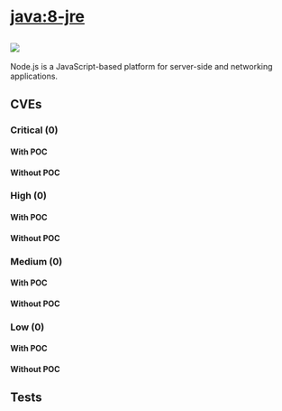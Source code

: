 # [java:8-jre](https://hub.docker.com/_/java?tab=tags)
![](https://img.shields.io/static/v1?label=tag&message=8-jre&color=blue)
---
<p>
Node.js is a JavaScript-based platform for server-side and networking applications.
</p>

## CVEs
### Critical (0)
#### With POC

#### Without POC


### High (0)
#### With POC

#### Without POC


### Medium (0)
#### With POC

#### Without POC


### Low (0)
#### With POC

#### Without POC


## Tests
